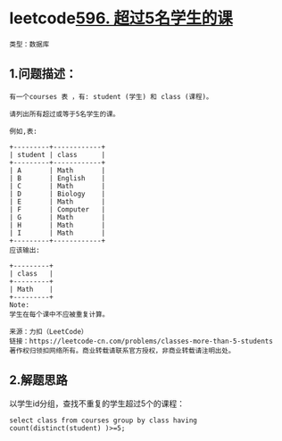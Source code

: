 # leetcode[596. 超过5名学生的课](https://leetcode-cn.com/problems/classes-more-than-5-students/)

`类型：数据库`

## 1.问题描述：

```
有一个courses 表 ，有: student (学生) 和 class (课程)。

请列出所有超过或等于5名学生的课。

例如,表:

+---------+------------+
| student | class      |
+---------+------------+
| A       | Math       |
| B       | English    |
| C       | Math       |
| D       | Biology    |
| E       | Math       |
| F       | Computer   |
| G       | Math       |
| H       | Math       |
| I       | Math       |
+---------+------------+
应该输出:

+---------+
| class   |
+---------+
| Math    |
+---------+
Note:
学生在每个课中不应被重复计算。

来源：力扣（LeetCode）
链接：https://leetcode-cn.com/problems/classes-more-than-5-students
著作权归领扣网络所有。商业转载请联系官方授权，非商业转载请注明出处。
```

## 2.解题思路

以学生id分组，查找不重复的学生超过5个的课程：

```
select class from courses group by class having count(distinct(student) )>=5;
```

